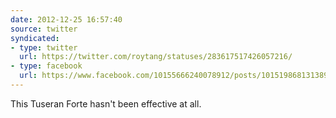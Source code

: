 ```yaml
---
date: 2012-12-25 16:57:40
source: twitter
syndicated:
- type: twitter
  url: https://twitter.com/roytang/statuses/283617517426057216/
- type: facebook
  url: https://www.facebook.com/10155666240078912/posts/10151986813138912
---
```


This Tuseran Forte hasn't been effective at all.